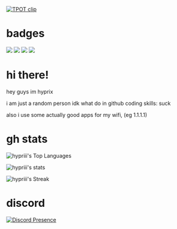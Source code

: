 [![TPOT clip](https://github.com/hypriii/hypriii/blob/main/src/7N7CwvC5XylmNCIi.gif)](https://bfdi.tv)

# badges

![](https://komarev.com/ghpvc/?username=hypriii) ![](https://img.shields.io/badge/tpot-enjoyer-green) ![](https://img.shields.io/badge/short_ass-guy-green) ![](https://img.shields.io/badge/inactive-person-red)

# hi there!
hey guys im hyprix

i am just a random person
idk what do in github
coding skills: suck

also i use some actually good apps for my wifi, (eg 1.1.1.1)

# gh stats

![hypriii's Top Languages](https://github-readme-stats.vercel.app/api/top-langs/?username=hypriii&theme=tokyonight&show_icons=true&hide_border=true&layout=compact)

![hypriii's stats](https://github-readme-stats.vercel.app/api?username=hypriii&theme=tokyonight&show_icons=true&hide_border=true&count_private=true)

![hypriii's Streak](https://github-readme-streak-stats.herokuapp.com/?user=hypriii&theme=tokyonight&hide_border=true)

# discord
[![Discord Presence](https://lanyard.cnrad.dev/api/1251097782580940917)](https://discord.com/users/1251097782580940917)
